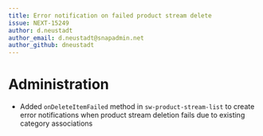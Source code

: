 ```yaml
---
title: Error notification on failed product stream delete
issue: NEXT-15249
author: d.neustadt
author_email: d.neustadt@snapadmin.net 
author_github: dneustadt
---
```

# Administration
* Added `onDeleteItemFailed` method in `sw-product-stream-list` to create error notifications when product stream deletion fails due to existing category associations
